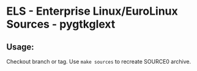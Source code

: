 # ELS - Enterprise Linux/EuroLinux Sources - pygtkglext
 
## Usage:
  Checkout branch or tag. Use `make sources` to recreate  SOURCE0 archive.
